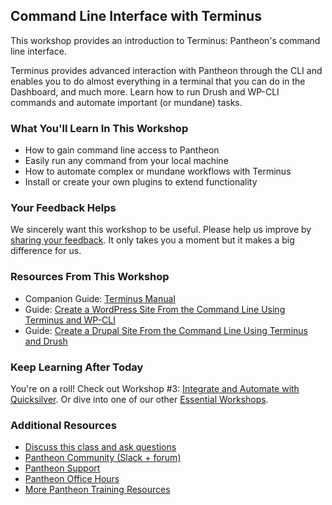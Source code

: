## Command Line Interface with Terminus 

This workshop provides an introduction to Terminus: Pantheon's command line interface.

Terminus provides advanced interaction with Pantheon through the CLI and enables you to do almost everything in a terminal that you can do in the Dashboard, and much more. Learn how to run Drush and WP-CLI commands and automate important (or mundane) tasks.

### What You'll Learn In This Workshop

- How to gain command line access to Pantheon
- Easily run any command from your local machine
- How to automate complex or mundane workflows with Terminus
- Install or create your own plugins to extend functionality

<Youtube src="0Tom0jZtwLw" title="Command Line Interface with Terminus" start="11" />

### Your Feedback Helps

We sincerely want this workshop to be useful. Please help us improve by [sharing your feedback](https://www.getfeedback.com/r/FHnfj1n8?gf_q[8821859]=17495038). It only takes you a moment but it makes a big difference for us.

### Resources From This Workshop

- Companion Guide: [Terminus Manual](/terminus)
- Guide: [Create a WordPress Site From the Command Line Using Terminus and WP-CLI](/guides/wp-cli)
- Guide: [Create a Drupal Site From the Command Line Using Terminus and Drush](/guides/drupal-commandline)

### Keep Learning After Today

You're on a roll! Check out Workshop #3: [Integrate and Automate with Quicksilver](/workshops?c=lw3). Or dive into one of our other [Essential Workshops](https://pantheon.io/workshops).

### Additional Resources

- [Discuss this class and ask questions](https://discuss.pantheon.io/c/pantheon-training/command-line-interface-terminus/53)
- [Pantheon Community (Slack + forum)](/pantheon-community)
- [Pantheon Support](/guides/support)
- [Pantheon Office Hours](https://pantheon.io/agencies/office-hours)
- [More Pantheon Training Resources](https://pantheon.io/learn-pantheon)
